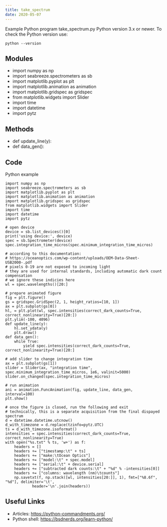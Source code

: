 ```yaml
---
title: take_spectrum
date: 2020-05-07
---
```

Example Python program take_spectrum.py
Python version 3.x or newer.
To check the Python version use:

    python --version

## Modules

* import numpy as np
* import seabreeze.spectrometers as sb
* import matplotlib.pyplot as plt
* import matplotlib.animation as animation
* import matplotlib.gridspec as gridspec
* from matplotlib.widgets import Slider
* import time
* import datetime
* import pytz

## Methods

* def update_line(y):
* def data_gen():

## Code

Python example

    import numpy as np
    import seabreeze.spectrometers as sb
    import matplotlib.pyplot as plt
    import matplotlib.animation as animation
    import matplotlib.gridspec as gridspec
    from matplotlib.widgets import Slider
    import time
    import datetime
    import pytz
    
    # open device
    device = sb.list_devices()[0]
    print('using device:', device)
    spec = sb.Spectrometer(device)
    spec.integration_time_micros(spec.minimum_integration_time_micros)
    
    # according to this documentation:
    # https://oceanoptics.com/wp-content/uploads/OEM-Data-Sheet-USB2000-.pdf
    # pixels 0-19 are not exposed to incoming light
    # they are used for internal standards, including automatic dark count compensation
    # we ignore these indicies here
    wl = spec.wavelengths()[20:]
    
    # prepare animated figure
    fig = plt.figure()
    gs = gridspec.GridSpec(2, 1, height_ratios=[10, 1])
    ax = plt.subplot(gs[0])
    hl, = plt.plot(wl, spec.intensities(correct_dark_counts=True, correct_nonlinearity=True)[20:])
    plt.ylim(-100, 4096)
    def update_line(y):
        hl.set_ydata(y)
        plt.draw()
    def data_gen():
        while True:
            yield spec.intensities(correct_dark_counts=True, correct_nonlinearity=True)[20:]
    
    # add slider to change integration time
    ax = plt.subplot(gs[1])
    slider = Slider(ax, "integration time", spec.minimum_integration_time_micros, 1e6, valinit=5000)
    slider.on_changed(spec.integration_time_micros)
    
    # run animation
    ani = animation.FuncAnimation(fig, update_line, data_gen, interval=100)
    plt.show()
    
    # once the figure is closed, run the following and exit
    # technically, this is a separate acquisition from the final dispayed spectrum
    d = datetime.datetime.utcnow()
    d_with_timezone = d.replace(tzinfo=pytz.UTC)
    ts = d_with_timezone.isoformat()
    intensities = spec.intensities(correct_dark_counts=True, correct_nonlinearity=True)
    with open("%s.txt" % ts, 'w+') as f:
        headers = []
        headers += ["timestamp:\t" + ts]
        headers += ["make:\tOcean Optics"]
        headers += ["model:\t" + spec.model]
        headers += ["serial:\t" + device.serial]
        headers += ["subtracted dark counts:\t" + "%d" % -intensities[0]]
        headers += ["columns: wavelength (nm)\tcounts"]
        np.savetxt(f, np.stack([wl, intensities[20:]], 1), fmt=["%8.6f", "%d"], delimiter='\t',
                header='\n'.join(headers))
    

## Useful Links

- Articles: https://python-commandments.org/
- Python shell: https://bsdnerds.org/learn-python/
